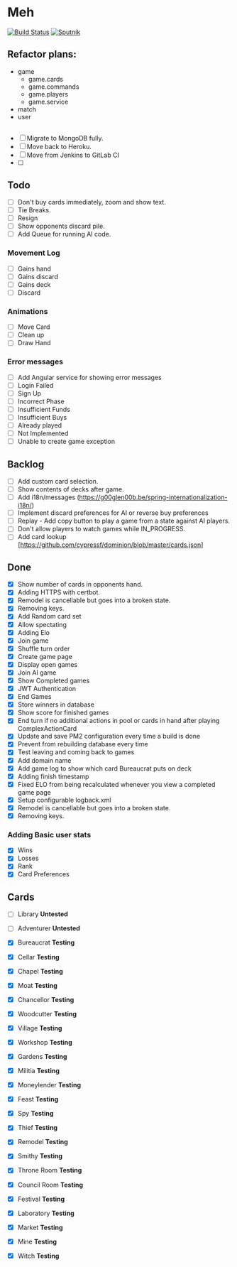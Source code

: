 # Meh

[![Build Status](https://travis-ci.org/nelson54/javaminion.svg?branch=master)](https://travis-ci.org/nelson54/javaminion)
[![Sputnik](https://sputnik.ci/conf/badge)](https://sputnik.ci/app#builds/nelson54/javaminion)

## Refactor plans:
* game
    * game.cards
    * game.commands
    * game.players
    * game.service
* match
* user

##
- [ ] Migrate to MongoDB fully.
- [ ] Move back to Heroku.
- [ ] Move from Jenkins to GitLab CI
- [ ] 

## Todo
- [ ] Don't buy cards immediately, zoom and show text.
- [ ] Tie Breaks.
- [ ] Resign
- [ ] Show opponents discard pile.
- [ ] Add Queue for running AI code.

### Movement Log
- [ ] Gains hand
- [ ] Gains discard
- [ ] Gains deck
- [ ] Discard

### Animations
- [ ] Move Card
- [ ] Clean up
- [ ] Draw Hand

### Error messages
- [ ] Add Angular service for showing error messages
- [ ] Login Failed
- [ ] Sign Up
- [ ] Incorrect Phase
- [ ] Insufficient Funds
- [ ] Insufficient Buys
- [ ] Already played
- [ ] Not Implemented
- [ ] Unable to create game exception

## Backlog
- [ ] Add custom card selection.
- [ ] Show contents of decks after game.
- [ ] Add i18n/messages (https://g00glen00b.be/spring-internationalization-i18n/)
- [ ] Implement discard preferences for AI or reverse buy preferences
- [ ] Replay - Add copy button to play a game from a state against AI players.
- [ ] Don't allow players to watch games while IN_PROGRESS.
- [ ] Add card lookup [https://github.com/cypressf/dominion/blob/master/cards.json]

## Done
- [x] Show number of cards in opponents hand.
- [x] Adding HTTPS with certbot.
- [x] Remodel is cancellable but goes into a broken state.
- [x] Removing keys.
- [x] Add Random card set
- [x] Allow spectating
- [x] Adding Elo
- [x] Join game
- [x] Shuffle turn order
- [x] Create game page
- [x] Display open games
- [x] Join AI game
- [x] Show Completed games
- [x] JWT Authentication
- [x] End Games
- [x] Store winners in database
- [x] Show score for finished games
- [x] End turn if no additional actions in pool or cards in hand after playing ComplexActionCard
- [x] Update and save PM2 configuration every time a build is done
- [x] Prevent from rebuilding database every time
- [x] Test leaving and coming back to games
- [x] Add domain name
- [x] Add game log to show which card Bureaucrat puts on deck
- [x] Adding finish timestamp
- [x] Fixed ELO from being recalculated whenever you view a completed game page
- [x] Setup configurable logback.xml
- [x] Remodel is cancellable but goes into a broken state.
- [x] Removing keys.

### Adding Basic user stats
- [x] Wins
- [x] Losses
- [x] Rank
- [x] Card Preferences

## Cards 
- [ ] Library **Untested**
- [ ] Adventurer **Untested**

- [x] Bureaucrat **Testing**
- [x] Cellar **Testing**
- [x] Chapel **Testing**
- [x] Moat **Testing**
- [x] Chancellor **Testing**
- [x] Woodcutter **Testing**
- [x] Village **Testing**
- [x] Workshop **Testing**
- [x] Gardens **Testing**
- [x] Militia **Testing**
- [x] Moneylender **Testing**
- [x] Feast **Testing**
- [x] Spy **Testing**
- [x] Thief **Testing**
- [x] Remodel **Testing**
- [x] Smithy **Testing**
- [x] Throne Room **Testing**
- [x] Council Room **Testing** 
- [x] Festival **Testing**
- [x] Laboratory **Testing**
- [x] Market **Testing**
- [x] Mine **Testing**
- [x] Witch **Testing**

